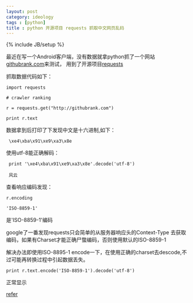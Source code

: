 ```yaml
---
layout: post
category: ideology
tags : [python]
title : python 开源项目 requests 抓取中文网页乱码
---
```

{% include JB/setup %}


最近在写一个Android客户端，没有数据就拿python抓了一个网站[githubrank.com](http://githubrank.com)来测试，
用到了开源项目[requests](https://github.com/kennethreitz/requests) 

抓取数据代码如下：


	import requests

	# crawler ranking

	r = requests.get("http://githubrank.com")

	print r.text


数据拿到后打印了下发现中文是十六进制,如下：


	 \xe4\xba\x91\xe9\xa3\x8e


使用utf-8能正确解码：


	 print '\xe4\xba\x91\xe9\xa3\x8e'.decode('utf-8')

	 风云


查看响应编码发现：


	r.encoding

	'ISO-8859-1'


是'ISO-8859-1'编码

google了一番发现requests只会简单的从服务器响应头的Context-Type 去获取编码，如果有Charset才能正确尸蟞编码，否则使用默认的ISO-8859-1

解决办法即使用ISO-8895-1 encode一下，在使用正确的charset去descode,不过可能再转换过程中引起数据丢失。


	print r.text.encode('ISO-8859-1').decode('utf-8')


正常显示

[refer](http://www.zhetenga.com/view/python的requests类抓取中文页面出现乱码-0abbaa140.html)


